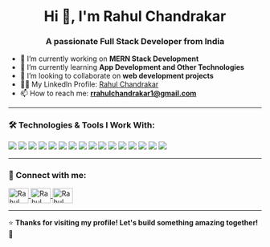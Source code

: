 <h1 align="center">Hi 👋, I'm Rahul Chandrakar</h1>
<h3 align="center">A passionate Full Stack Developer from India</h3>

- 🔭 I’m currently working on **MERN Stack Development**  
- 🌱 I’m currently learning **App Development and Other Technologies**  
- 👯 I’m looking to collaborate on **web development projects**  
- 👨‍💻 My LinkedIn Profile: [Rahul Chandrakar](https://www.linkedin.com/in/rahul-kumar-a71518240/)  
- 📫 How to reach me: **rrahulchandrakar1@gmail.com**  

---

<h3 align="left">🛠 Technologies & Tools I Work With:</h3>
<p align="left">
  <img src="https://img.shields.io/badge/TypeScript-3178C6?style=for-the-badge&logo=typescript&logoColor=white" />
  <img src="https://img.shields.io/badge/Next.js-000000?style=for-the-badge&logo=next.js&logoColor=white" />
  <img src="https://img.shields.io/badge/React-61DAFB?style=for-the-badge&logo=react&logoColor=white" />
  <img src="https://img.shields.io/badge/Flutter-02569B?style=for-the-badge&logo=flutter&logoColor=white" />
  <img src="https://img.shields.io/badge/HTML5-E34F26?style=for-the-badge&logo=html5&logoColor=white" />
  <img src="https://img.shields.io/badge/CSS3-1572B6?style=for-the-badge&logo=css3&logoColor=white" />
  <img src="https://img.shields.io/badge/JavaScript-F7DF1E?style=for-the-badge&logo=javascript&logoColor=black" />
  <img src="https://img.shields.io/badge/Bootstrap-563D7C?style=for-the-badge&logo=bootstrap&logoColor=white" />
  <img src="https://img.shields.io/badge/Tailwind_CSS-38B2AC?style=for-the-badge&logo=tailwind-css&logoColor=white" />
  <img src="https://img.shields.io/badge/Node.js-339933?style=for-the-badge&logo=node.js&logoColor=white" />
  <img src="https://img.shields.io/badge/Firebase-FFCA28?style=for-the-badge&logo=firebase&logoColor=black" />
  <img src="https://img.shields.io/badge/Parse_Server-4A4A4A?style=for-the-badge&logo=server&logoColor=white" />
  <img src="https://img.shields.io/badge/Canva-00C4CC?style=for-the-badge&logo=canva&logoColor=white" />
  <img src="https://img.shields.io/badge/Figma-F24E1E?style=for-the-badge&logo=figma&logoColor=white" />
  <img src="https://img.shields.io/badge/WordPress-21759B?style=for-the-badge&logo=wordpress&logoColor=white" />
  <img src="https://img.shields.io/badge/Shopify-7AB55C?style=for-the-badge&logo=shopify&logoColor=white" />
</p>

---

<h3 align="left">📢 Connect with me:</h3>
<p align="left">
  <a href="https://www.linkedin.com/in/rahul-kumar-a71518240/" target="blank">
    <img align="center" src="https://raw.githubusercontent.com/rahuldkjain/github-profile-readme-generator/master/src/images/icons/Social/linked-in-alt.svg" alt="Rahul Chandrakar" height="30" width="40" />
  </a>
  <a href="https://www.instagram.com/Rahulchandrakar08/#" target="blank">
    <img align="center" src="https://raw.githubusercontent.com/rahuldkjain/github-profile-readme-generator/master/src/images/icons/Social/instagram.svg" alt="Rahul Chandrakar" height="30" width="40" />
  </a>
  <a href="https://www.facebook.com/profile.php?id=61565884160713" target="blank">
    <img align="center" src="https://raw.githubusercontent.com/rahuldkjain/github-profile-readme-generator/master/src/images/icons/Social/facebook.svg" alt="Rahul Chandrakar" height="30" width="40" />
  </a>
</p>

---

⭐ **Thanks for visiting my profile! Let's build something amazing together!** 🚀
